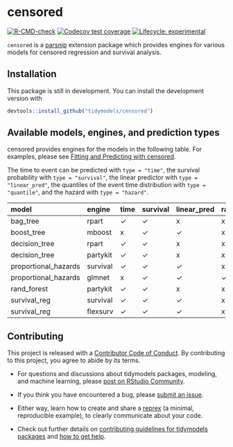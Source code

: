 
<!-- README.md is generated from README.Rmd. Please edit that file -->

# censored

<!-- badges: start -->

[![R-CMD-check](https://github.com/tidymodels/censored/actions/workflows/R-CMD-check.yaml/badge.svg)](https://github.com/tidymodels/censored/actions/workflows/R-CMD-check.yaml)
[![Codecov test
coverage](https://codecov.io/gh/tidymodels/censored/branch/main/graph/badge.svg)](https://codecov.io/gh/tidymodels/censored?branch=main)
[![Lifecycle:
experimental](https://img.shields.io/badge/lifecycle-experimental-orange.svg)](https://www.tidyverse.org/lifecycle/#experimental)
<!-- badges: end -->

`censored` is a [parsnip](https://parsnip.tidymodels.org) extension
package which provides engines for various models for censored
regression and survival analysis.

## Installation

This package is still in development. You can install the development
version with

``` r
devtools::install_github("tidymodels/censored")
```

## Available models, engines, and prediction types

censored provides engines for the models in the following table. For
examples, please see [Fitting and Predicting with
censored](https://censored.tidymodels.org/articles/articles/examples.html).

The time to event can be predicted with `type = "time"`, the survival
probability with `type = "survival"`, the linear predictor with
`type = "linear_pred"`, the quantiles of the event time distribution
with `type = "quantile"`, and the hazard with `type = "hazard"`.

| model                | engine   | time | survival | linear_pred | raw | quantile | hazard |
|:---------------------|:---------|:-----|:---------|:------------|:----|:---------|:-------|
| bag_tree             | rpart    | ✓    | ✓        | x           | x   | x        | x      |
| boost_tree           | mboost   | x    | ✓        | ✓           | x   | x        | x      |
| decision_tree        | rpart    | ✓    | ✓        | x           | x   | x        | x      |
| decision_tree        | partykit | ✓    | ✓        | x           | x   | x        | x      |
| proportional_hazards | survival | ✓    | ✓        | ✓           | x   | x        | x      |
| proportional_hazards | glmnet   | x    | ✓        | ✓           | ✓   | x        | x      |
| rand_forest          | partykit | ✓    | ✓        | x           | x   | x        | x      |
| survival_reg         | survival | ✓    | ✓        | ✓           | x   | ✓        | ✓      |
| survival_reg         | flexsurv | ✓    | ✓        | ✓           | x   | ✓        | ✓      |

## Contributing

This project is released with a [Contributor Code of
Conduct](https://contributor-covenant.org/version/2/0/CODE_OF_CONDUCT.html).
By contributing to this project, you agree to abide by its terms.

-   For questions and discussions about tidymodels packages, modeling,
    and machine learning, please [post on RStudio
    Community](https://community.rstudio.com/new-topic?category_id=15&tags=tidymodels,question).

-   If you think you have encountered a bug, please [submit an
    issue](https://github.com/tidymodels/censored/issues).

-   Either way, learn how to create and share a
    [reprex](https://reprex.tidyverse.org/articles/articles/learn-reprex.html)
    (a minimal, reproducible example), to clearly communicate about your
    code.

-   Check out further details on [contributing guidelines for tidymodels
    packages](https://www.tidymodels.org/contribute/) and [how to get
    help](https://www.tidymodels.org/help/).
